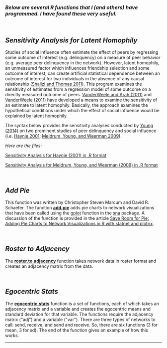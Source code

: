 ### *Below are several R functions that I (and others) have programmed. I have found these very useful.*
<br>

  
## ***Sensitivity Analysis for Latent Homophily***

Studies of social influence often estimate the effect of peers by regressing some outcome of interest (e.g. delinquency) on a measure of peer behavior (e.g. average peer delinquency in the network). However, latent homophily, an unmeasured factor which influences friendship selection and some outcome of interest, can create artificial statistical dependence between an outcome of interest for two individuals in the absence of any causal relationship ([Shalizi and Thomas 2011](http://www.ncbi.nlm.nih.gov/pubmed/21052008)). This program examines the sensitivity of estimates from a regression model of some outcome on a directly measured outcome of peers. [VanderWeele and Arah (2011)](http://www.ncbi.nlm.nih.gov/pubmed/21052008) and [VanderWeele (2011)](http://smr.sagepub.com/content/40/2/240.short) have developed a means to examine the sensitivity of an estimate to latent homophily. Basically, the approach examines the hypothetical conditions under which the effect of social influence would be explained by latent homophily.

The syntax below provides the sensitivity analyses conducted by [Young (2014)](http://link.springer.com/article/10.1007/s10940-013-9207-0) on two prominent studies of peer delinquency and social influence (i.e. [Haynie 2001](http://www.jstor.org/stable/10.1086/320298); [Meldrum, Young, and Weerman 2009](http://jrc.sagepub.com/content/46/3/353.short)).

*Here are the files:*

[Sensitivity Analysis for Haynie (2001) in .R format](sensitivity_analysis_haynie_2001_syntax.R)

[Sensitivity Analysis for Meldrum, Young, and Weerman (2009) in .R format](sensitivity_analysis_meldrum_2009_syntax.R)

<br>


## ***Add Pie***

This function was written by Christopher Steven Marcum and David R. Schaefer. The function [**add.pie**](marcum_schaefer_add_pie.R) adds pie charts to network visualizations that have been called using the [gplot](https://www.rdocumentation.org/packages/sna/versions/2.5/topics/gplot) function in the [sna](https://cran.r-project.org/web/packages/sna/index.html) package. A discussion of the function is provided in the article [Save Room for Pie: Adding Pie Charts to Network Visualizations in R with statnet and plotrix](https://www.google.com/url?sa=t&rct=j&q=&esrc=s&source=web&cd=1&cad=rja&uact=8&ved=2ahUKEwiq39jx9qfhAhXUFjQIHWXQC9MQFjAAegQIARAC&url=https%3A%2F%2Fosf.io%2Fpreprints%2Fsocarxiv%2F3rw8e%2Fdownload&usg=AOvVaw0nHud2aEW6Ew0gtuAxtL1f).

<br>


## ***Roster to Adjacency***

The [**roster.to.adjacency**](roster.to.adjacency.R) function takes network data in roster format and creates an adjacency matrix from the data.

<br>


## ***Egocentric Stats***

The [**egocentric.stats**]() function is a set of functions, each of which takes an adjacency matrix and a variable and creates the egocentric means and standard deviation for that variable. The functions require the adjacency matrix ("adj") and a variable ("var"). There are three types of networks to call: send, receive, and send and receive. So, there are six functions (3 for mean, 3 for sd). The end of the function gives an example of how this works.


---
